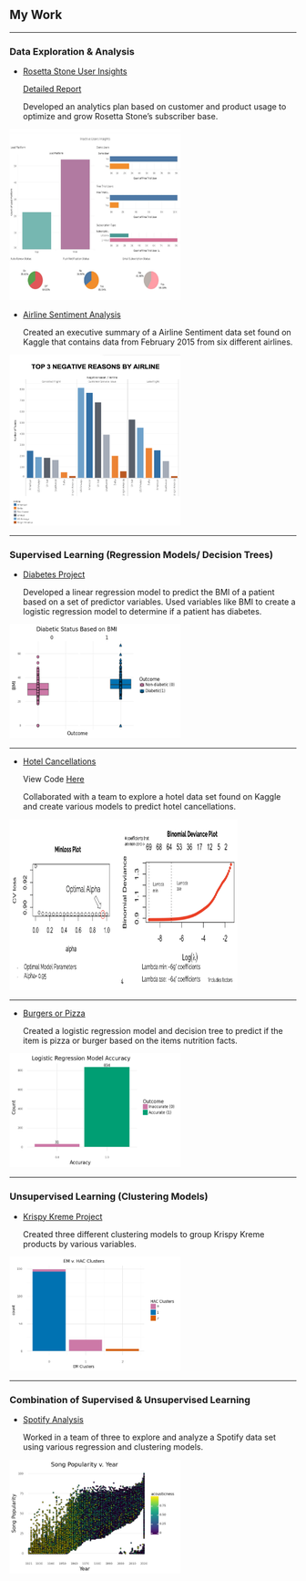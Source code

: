 ## My Work

---
### Data Exploration & Analysis
-  [Rosetta Stone User Insights](https://github.com/kayla-cho/Rosetta-Stone-User-Insights/raw/main/Rosetta%20Stone%20User%20Insights.pdf)
      
      [Detailed Report](https://github.com/kayla-cho/Rosetta-Stone-User-Insights/raw/main/Detailed%20Report.pdf)
  
   Developed an analytics plan based on customer and product usage to optimize and grow Rosetta Stone’s subscriber base.

<img src="images/Inactive Users.png" width="300" height="300"/>

- [Airline Sentiment Analysis](https://github.com/kayla-cho/Airline-Sentiment/raw/main/Airline%20Sentiment%20Analysis.pdf)
  
    Created an executive summary of a Airline Sentiment data set found on Kaggle that contains data from February 2015 from six different airlines.

<img src="images/airline.negative.reasons.png" width="300" height="300"/>

---

### Supervised Learning (Regression Models/ Decision Trees)

- [Diabetes Project](https://github.com/kayla-cho/Diabetes-Project/blob/bf73000b8e218cf5aac442b3a25568762356a535/Project1.ipynb)
  
  Developed a linear regression model to predict the BMI of a patient based on a set of predictor variables. Used variables like BMI to create a logistic regression model to determine if a patient has diabetes. 
  
<img src="images/Unknown copy.png" width="300" height="200"/>


---

- [Hotel Cancellations](https://github.com/kayla-cho/hotel-cancellations/blob/49feb3cca2e5d88761282868d7006e0e82eb40c4/Hotels%20%20Presentation.pdf)

  View Code [Here](https://github.com/kayla-cho/hotel-cancellations/blob/3ec6950bca746a22f4e206df6fc8d1fa6edee2c0/Final.nb.html)
  
  Collaborated with a team to explore a hotel data set found on Kaggle and create various models to predict hotel cancellations.  
<img src="images/ElasticNet.png" width="400" height="300"/>

---

- [Burgers or Pizza](https://github.com/kayla-cho/burgers-or-pizza/blob/8a59e914ba12b4e209a5d2396b17bbb9617c8d59/Burgers%20or%20Pizza%20Project.ipynb)
  
  Created a logistic regression model and decision tree to predict if the item is pizza or burger based on the items nutrition facts. 

<img src="images/Unknown-1.png" width="300" height="200"/>

---

### Unsupervised Learning (Clustering Models) 
- [Krispy Kreme Project](https://github.com/kayla-cho/krispy-kreme/blob/89cafe14d45d22f4b63489d803023ade2caf57f7/Krispy%20Kreme%20Project.ipynb)
  
  Created three different clustering models to group Krispy Kreme products by various variables.
  
<img src="images/Unknown.png" width="300" height="200"/>

---

### Combination of Supervised & Unsupervised Learning
  
- [Spotify Analysis](https://github.com/kayla-cho/spotify/blob/a8e4bddf1f6a82b527eb4cdcacd4d14832a89bb6/Final_Project.ipynb)
  
  Worked in a team of three to explore and analyze a Spotify data set using various regression and clustering models. 
  
<img src="images/Unknown-3.png" width="300" height="200"/>

